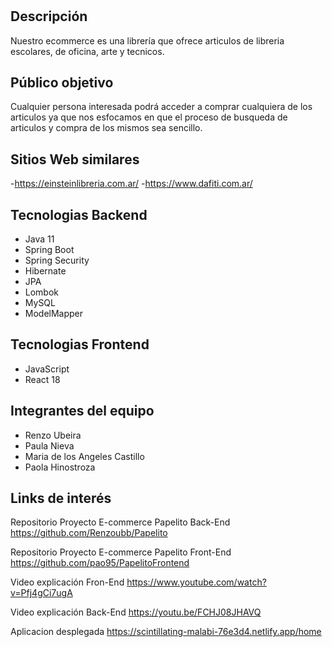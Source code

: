 # <Papelito>

## Descripción

Nuestro ecommerce es una librería que ofrece articulos de libreria escolares, de oficina, arte y tecnicos.


## Público objetivo

Cualquier persona interesada podrá acceder a comprar cualquiera de los articulos ya que nos esfocamos en que el proceso de busqueda de articulos y compra de los mismos sea sencillo.

## Sitios Web similares
-https://einsteinlibreria.com.ar/
-https://www.dafiti.com.ar/

## Tecnologias Backend

- Java 11
- Spring Boot
- Spring Security
- Hibernate
- JPA
- Lombok
- MySQL
- ModelMapper

## Tecnologias Frontend

- JavaScript
- React 18

## Integrantes del equipo

- Renzo Ubeira
- Paula Nieva
- Maria de los Angeles Castillo
- Paola Hinostroza

## Links de interés

Repositorio Proyecto E-commerce Papelito Back-End
https://github.com/Renzoubb/Papelito

Repositorio Proyecto E-commerce Papelito Front-End
https://github.com/pao95/PapelitoFrontend

Video explicación Fron-End
https://www.youtube.com/watch?v=Pfj4gCi7ugA

Video explicación Back-End
https://youtu.be/FCHJ08JHAVQ

Aplicacion desplegada
https://scintillating-malabi-76e3d4.netlify.app/home
